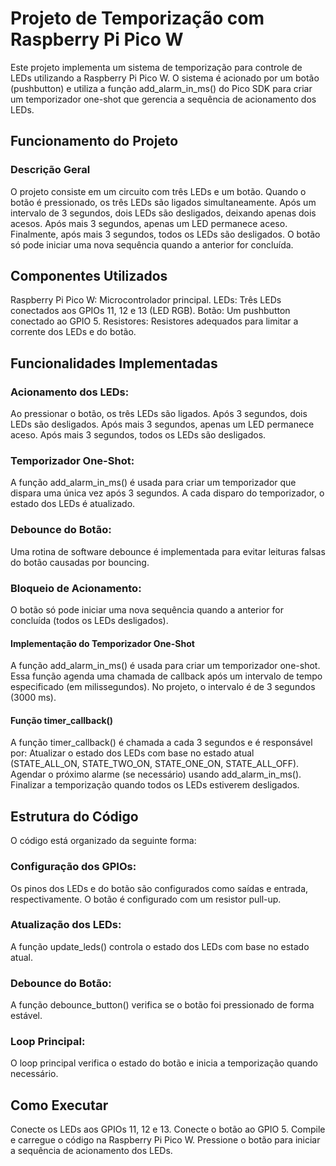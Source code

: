# Projeto de Temporização com Raspberry Pi Pico W
Este projeto implementa um sistema de temporização para controle de LEDs utilizando a Raspberry Pi Pico W. O sistema é acionado por um botão (pushbutton) e utiliza a função add_alarm_in_ms() do Pico SDK para criar um temporizador one-shot que gerencia a sequência de acionamento dos LEDs.

## Funcionamento do Projeto
### Descrição Geral
O projeto consiste em um circuito com três LEDs e um botão. Quando o botão é pressionado, os três LEDs são ligados simultaneamente. Após um intervalo de 3 segundos, dois LEDs são desligados, deixando apenas dois acesos. Após mais 3 segundos, apenas um LED permanece aceso. Finalmente, após mais 3 segundos, todos os LEDs são desligados. O botão só pode iniciar uma nova sequência quando a anterior for concluída.

## Componentes Utilizados
Raspberry Pi Pico W: Microcontrolador principal.
LEDs: Três LEDs conectados aos GPIOs 11, 12 e 13 (LED RGB).
Botão: Um pushbutton conectado ao GPIO 5.
Resistores: Resistores adequados para limitar a corrente dos LEDs e do botão.

## Funcionalidades Implementadas
### Acionamento dos LEDs:
Ao pressionar o botão, os três LEDs são ligados.
Após 3 segundos, dois LEDs são desligados.
Após mais 3 segundos, apenas um LED permanece aceso.
Após mais 3 segundos, todos os LEDs são desligados.

### Temporizador One-Shot:
A função add_alarm_in_ms() é usada para criar um temporizador que dispara uma única vez após 3 segundos.
A cada disparo do temporizador, o estado dos LEDs é atualizado.

### Debounce do Botão:
Uma rotina de software debounce é implementada para evitar leituras falsas do botão causadas por bouncing.

### Bloqueio de Acionamento:
O botão só pode iniciar uma nova sequência quando a anterior for concluída (todos os LEDs desligados).

#### Implementação do Temporizador One-Shot
A função add_alarm_in_ms() é usada para criar um temporizador one-shot. Essa função agenda uma chamada de callback após um intervalo de tempo especificado (em milissegundos). No projeto, o intervalo é de 3 segundos (3000 ms).

#### Função timer_callback()
A função timer_callback() é chamada a cada 3 segundos e é responsável por:
Atualizar o estado dos LEDs com base no estado atual (STATE_ALL_ON, STATE_TWO_ON, STATE_ONE_ON, STATE_ALL_OFF).
Agendar o próximo alarme (se necessário) usando add_alarm_in_ms().
Finalizar a temporização quando todos os LEDs estiverem desligados.

## Estrutura do Código
O código está organizado da seguinte forma:

### Configuração dos GPIOs:
Os pinos dos LEDs e do botão são configurados como saídas e entrada, respectivamente.
O botão é configurado com um resistor pull-up.

### Atualização dos LEDs:
A função update_leds() controla o estado dos LEDs com base no estado atual.

### Debounce do Botão:
A função debounce_button() verifica se o botão foi pressionado de forma estável.

### Loop Principal:
O loop principal verifica o estado do botão e inicia a temporização quando necessário.

## Como Executar
Conecte os LEDs aos GPIOs 11, 12 e 13.
Conecte o botão ao GPIO 5.
Compile e carregue o código na Raspberry Pi Pico W.
Pressione o botão para iniciar a sequência de acionamento dos LEDs.
